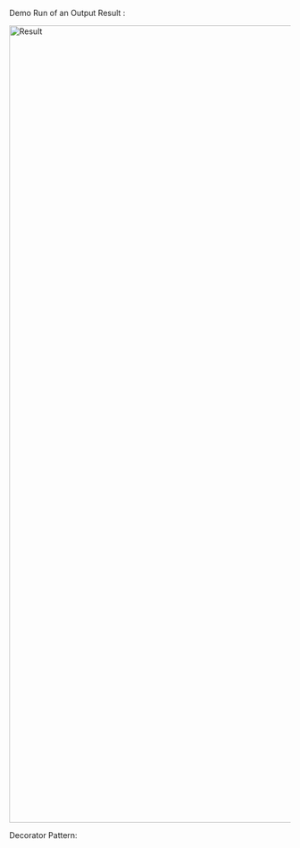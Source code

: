 Demo Run of an Output Result :

<img width="1426" alt="Result" src="https://user-images.githubusercontent.com/47066536/54788498-73486480-4bec-11e9-9fb9-faffd516a8fb.png">

Decorator Pattern:
